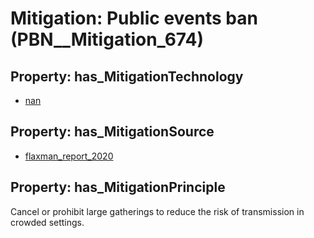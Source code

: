 # Mitigation: __Public events ban__ (PBN__Mitigation_674)

## Property: has_MitigationTechnology

* [nan](../Technology/PBN__Technology_22)

## Property: has_MitigationSource

* [flaxman_report_2020](../Article/PBN__Article_166)

## Property: has_MitigationPrinciple

Cancel or prohibit large gatherings to reduce the risk of transmission in crowded settings.

